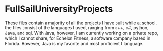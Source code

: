 # FullSailUniversityProjects
These files contain a majority of all the projects I have built while at school. the files consist of the languages I used, ranging from c++, c#, python, Java, and sql. With Java, however, I am currently working on a private repo, which I cannot share,  for Echelon Fitness, a software company based in Florida. However, Java is my favorite and most proficient t language.
